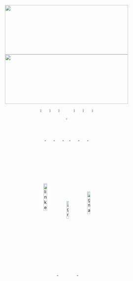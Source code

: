 <div style="display:inline_block" align="center">
  <a href="https://github.com/maykends">
  <img height="160em" width="400em" font-size="19px" src="https://github-readme-stats.vercel.app/api?username=maykends&show_icons=true&theme=dracula&include_all_commits=true&count_private=true"/>
  <img height="160em" width="400em" src="https://github-readme-stats.vercel.app/api/top-langs/?username=AdolfoMatias&layout=compact&langs_count=8&theme=dracula"/>
  
</div>

<div style="display: inline_block" align="center"><br>
  <img align="center" alt="html" width="5%" src="https://cdn.jsdelivr.net/gh/devicons/devicon/icons/html5/html5-plain-wordmark.svg"/>
  <img align="center" alt="css" width="5%" src="https://cdn.jsdelivr.net/gh/devicons/devicon/icons/css3/css3-plain-wordmark.svg"/>
  <img align="center" alt="python" width="5%" src="https://cdn.jsdelivr.net/gh/devicons/devicon/icons/python/python-original.svg"/>
  <img align="center" alt="powerbi" width="3.5%" src="https://raw.githubusercontent.com/microsoft/PowerBI-Icons/main/SVG/Power-BI.svg"/>
  <img align="center" alt="mysql" width="5%" src="https://cdn.jsdelivr.net/gh/devicons/devicon/icons/mysql/mysql-plain.svg"/>
  <img align="center" alt="git" width="5%" src="https://cdn.jsdelivr.net/gh/devicons/devicon/icons/git/git-plain.svg"/>
  <img align="center" alt="R language" width="5%" src="https://avatars.githubusercontent.com/u/513560?s=200&v=4"/>

</div>
  
  ##
  
  
<div style="display: inline_block" align="center"><br>
  <a href="https://www.linkedin.com/in/maykend/" target="blank"><img align="center" alt="linkedin" width="15%" src="https://img.shields.io/badge/LinkedIn-0077B5?style=for-the-badge&logo=linkedin&logoColor=white"/>
  <a href="maykekend@gmail.com" target="blank"><img align="center" alt="gmail" width="12.1%" src="https://img.shields.io/badge/Gmail-D14836?style=for-the-badge&logo=gmail&logoColor=white"/>
  <a href="https://medium.com/@maykekend" target="blank"><img align="center" alt="gmail" width="13.7%" src="https://img.shields.io/badge/Medium-12100E?style=for-the-badge&logo=medium&logoColor=white"/>


</div>
